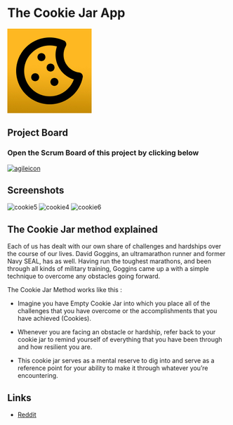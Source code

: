 # The Cookie Jar App

![CookieJ Logo](/public/images/ios/apple-touch-icon.jpg)

## Project Board
### Open the Scrum Board of this project by clicking below
[![agileicon](https://user-images.githubusercontent.com/25458706/167161157-13718b34-f371-4bdd-89c5-8eb0aeaf1b32.png)](https://github.com/users/omarboulbaze/projects/3)

## Screenshots
![cookie5](https://user-images.githubusercontent.com/25458706/170862673-e5172dff-2b6d-44c5-b04e-570648ed88eb.jpg)
![cookie4](https://user-images.githubusercontent.com/25458706/170862675-7d50eb80-3798-4e5e-b2b4-f86eb9ca205e.jpg)
![cookie6](https://user-images.githubusercontent.com/25458706/170862722-9ee4e740-4256-4da3-a8a8-80df60fa884e.jpg)



## The Cookie Jar method explained

Each of us has dealt with our own share of challenges and hardships over the course of our lives. David Goggins, an ultramarathon runner and former Navy SEAL, has as well. Having run the toughest marathons, and been through all kinds of military training, Goggins came up a with a simple technique to overcome any obstacles going forward.

The Cookie Jar Method works like this :

- Imagine you have Empty Cookie Jar into which you place all of the challenges that you have overcome or the accomplishments that you have achieved (Cookies).

- Whenever you are facing an obstacle or hardship, refer back to your cookie jar to remind yourself of everything that you have been through and how resilient you are.

- This cookie jar serves as a mental reserve to dig into and serve as a reference point for your ability to make it through whatever you’re encountering.

## Links
- [Reddit](https://www.reddit.com/r/davidgoggins/comments/le2cns/david_goggins_cookie_jar_method_showed_me_how_to/)

